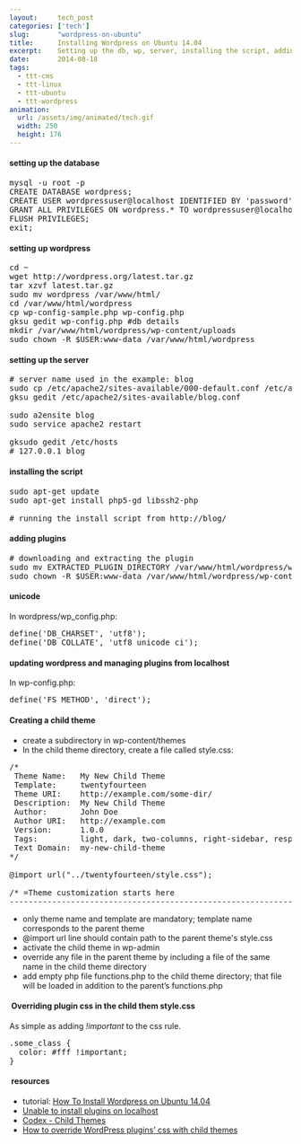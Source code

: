```yaml
---
layout:     tech_post
categories: ['tech']
slug:       "wordpress-on-ubuntu"
title:      Installing Wordpress on Ubuntu 14.04
excerpt:    Setting up the db, wp, server, installing the script, adding plugins, unicode, update, creating child theme, overriding plugin css in the child them style.css  
date:       2014-08-18
tags:
  - ttt-cms
  - ttt-linux
  - ttt-ubuntu
  - ttt-wordpress
animation:
  url: /assets/img/animated/tech.gif
  width: 250
  height: 176  
---
```


#### setting up the database

<pre>mysql -u root -p
CREATE DATABASE wordpress;
CREATE USER wordpressuser@localhost IDENTIFIED BY 'password';
GRANT ALL PRIVILEGES ON wordpress.* TO wordpressuser@localhost;
FLUSH PRIVILEGES;
exit;</pre>

#### setting up wordpress
<pre>cd ~
wget http://wordpress.org/latest.tar.gz
tar xzvf latest.tar.gz
sudo mv wordpress /var/www/html/
cd /var/www/html/wordpress
cp wp-config-sample.php wp-config.php
gksu gedit wp-config.php #db details
mkdir /var/www/html/wordpress/wp-content/uploads
sudo chown -R $USER:www-data /var/www/html/wordpress</pre>

#### setting up the server

<pre># server name used in the example: blog
sudo cp /etc/apache2/sites-available/000-default.conf /etc/apache2/sites-available/blog.conf
gksu gedit /etc/apache2/sites-available/blog.conf

sudo a2ensite blog
sudo service apache2 restart

gksudo gedit /etc/hosts
# 127.0.0.1 blog</pre>

#### installing the script

<pre>sudo apt-get update
sudo apt-get install php5-gd libssh2-php

# running the install script from http://blog/</pre>

#### adding plugins

<pre># downloading and extracting the plugin
sudo mv EXTRACTED_PLUGIN_DIRECTORY /var/www/html/wordpress/wp-content/plugins/
sudo chown -R $USER:www-data /var/www/html/wordpress/wp-content/plugins/</pre>

#### unicode

In wordpress/wp_config.php:

<pre>define('DB_CHARSET', 'utf8');
define('DB_COLLATE', 'utf8_unicode_ci');</pre>

#### updating wordpress and managing plugins from localhost

In wp-config.php:

<pre>define('FS_METHOD', 'direct');</pre>

#### Creating a child theme

- create a subdirectory in wp-content/themes
- In the child theme directory, create a file called style.css:

<pre>/*
 Theme Name:   My New Child Theme
 Template:     twentyfourteen
 Theme URI:    http://example.com/some-dir/
 Description:  My New Child Theme
 Author:       John Doe
 Author URI:   http://example.com
 Version:      1.0.0
 Tags:         light, dark, two-columns, right-sidebar, responsive-layout, accessibility-ready
 Text Domain:  my-new-child-theme
*/

@import url("../twentyfourteen/style.css");

/* =Theme customization starts here
-------------------------------------------------------------- */
</pre>

- only theme name and template are mandatory; template name corresponds to the parent theme
- @import url line should contain path to the parent theme's style.css
- activate the child theme in wp-admin
- override any file in the parent theme by including a file of the same name in the child theme directory
- add empty php file functions.php to the child theme directory; that file will be loaded in addition to the parent’s functions.php

####  Overriding plugin css in the child them style.css

As simple as adding *!important* to the css rule.

<pre>.some_class {
  color: #fff !important;
}</pre>

####  resources

- tutorial: <a href="https://www.digitalocean.com/community/tutorials/how-to-install-wordpress-on-ubuntu-14-04">How To Install Wordpress on Ubuntu 14.04</a>
- <a href="http://www.barrykooij.com/unable-to-install-plugins-on-localhost/">Unable to install plugins on localhost</a>
- <a href="http://codex.wordpress.org/Child_Themes">Codex - Child Themes</a>
- <a href="http://urosbaric.com/override-wordpress-plugins-css-child-themes">How to override WordPress plugins’ css with child themes</a>

